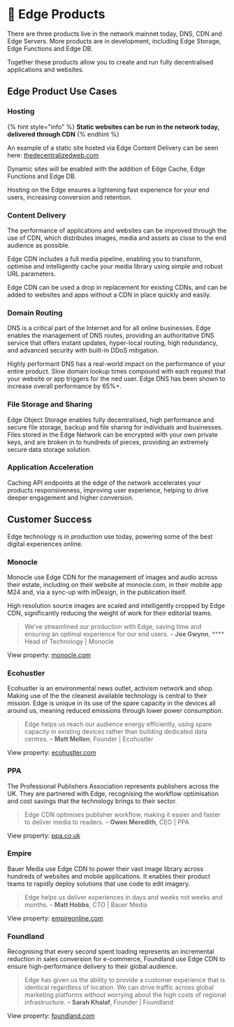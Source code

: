 # 🎯 Edge Products

There are three products live in the network mainnet today, DNS, CDN and Edge Servers. More products are in development, including Edge Storage, Edge Functions and Edge DB.

Together these products allow you to create and run fully decentralised applications and websites.

## Edge Product Use Cases

### Hosting

{% hint style="info" %}
**Static websites can be run in the network today, delivered through CDN**
{% endhint %}

An example of a static site hosted via Edge Content Delivery can be seen here: [thedecentralizedweb.com](https://thedecentralizedweb.com)

Dynamic sites will be enabled with the addition of Edge Cache, Edge Functions and Edge DB.

Hosting on the Edge ensures a lightening fast experience for your end users, increasing conversion and retention.

### Content Delivery

The performance of applications and websites can be improved through the use of CDN, which distributes images, media and assets as close to the end audience as possible.

Edge CDN includes a full media pipeline, enabling you to transform, optimise and intelligently cache your  media library using simple and robust URL parameters.

Edge CDN can be used a drop in replacement for existing CDNs, and can be added to websites and apps without a CDN in place quickly and easily.

### Domain Routing

DNS is a critical part of the Internet and for all online businesses. Edge enables the management of DNS routes, providing an authoritative DNS service that offers instant updates, hyper-local routing, high redundancy, and advanced security with built-in DDoS mitigation.

Highly performant DNS has a real-world impact on the performance of your entire product. Slow domain lookup times compound with each request that your website or app triggers for the ned user. Edge DNS has been shown to increase overall performance by 65%+.

### File Storage and Sharing

Edge Object Storage enables fully decentralised, high performance and secure file storage, backup and file sharing for individuals and businesses. Files stored in the Edge Network can be encrypted with your own private keys, and are broken in to hundreds of pieces, providing an extremely secure data storage solution.

### Application Acceleration

Caching API endpoints at the edge of the network accelerates your products responsiveness, improving user experience, helping to drive deeper engagement and higher conversion.

## Customer Success

Edge technology is in production use today, powering some of the best digital experiences online.

### Monocle

Monocle use Edge CDN for the management of images and audio across their estate, including on their website at monocle.com, in their mobile app M24 and, via a sync-up with InDesign, in the publication itself.

High resolution source images are scaled and intelligently cropped by Edge CDN, significantly reducing the weight of work for their editorial teams.

> We’ve streamlined our production with Edge, saving time and ensuring an optimal experience for our end users. – **Joe Gwynn**, **** Head of Technology | Monocle

View property: [monocle.com](https://monocle.com/)

### Ecohustler

Ecohustler is an environmental news outlet, activism network and shop. Making use of the the cleanest available technology is central to their mission. Edge is unique in its use of the spare capacity in the devices all around us, meaning reduced emissions through lower power consumption.

> Edge helps us reach our audience energy efficiently, using spare capacity in existing devices rather than building dedicated data centres. – **Matt Mellen**, Founder | Ecohustler

View property: [ecohustler.com](https://ecohustler.com)

### PPA

The Professional Publishers Association represents publishers across the UK. They are partnered with Edge, recognising the workflow optimisation and cost savings that the technology brings to their sector.

> Edge CDN optimises publisher workflow, making it easier and faster to deliver media to readers. – **Owen Meredith**, CEO | PPA

View property: [ppa.co.uk](https://ppa.co.uk)

### Empire

Bauer Media use Edge CDN to power their vast image library across hundreds of websites and mobile applications. It enables their product teams to rapidly deploy solutions that use code to edit imagery.

> Edge helps us deliver experiences in days and weeks not weeks and months. – **Matt Hobbs**, CTO | Bauer Media

View property: [empireonline.com](https://empireonline.com)

### Foundland

Recognising that every second spent loading represents an incremental reduction in sales conversion for e-commerce, Foundland use Edge CDN to ensure high-performance delivery to their global audience.

> Edge has given us the ability to provide a customer experience that is identical regardless of location. We can drive traffic across global marketing platforms without worrying about the high costs of regional infrastructure. – **Sarah Khalaf**, Founder | Foundland

View property: [foundland.com](https://foundland.com)
